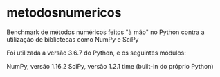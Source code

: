 # metodosnumericos
Benchmark de métodos numéricos feitos "à mão" no Python contra a utilização de bibliotecas como NumPy e SciPy


Foi utilizada a versão 3.6.7 do Python, e os seguintes módulos:

NumPy, versão 1.16.2
SciPy, versão 1.2.1
time (built-in do próprio Python)
